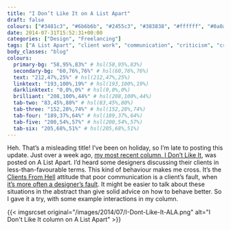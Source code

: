 ```yaml
---
title: "I Don’t Like It on A List Apart"
draft: false
colours: ["#3481c3", "#6b6b6b", "#2455c3", "#383838", "#ffffff", "#0a0a0a", "#ffffff"]
date: 2014-07-31T15:52:31+00:00
categories: ["Design", "Freelancing"]
tags: ["A List Apart", "client work", "communication", "criticism", "critiques", "design", "feedback"]
body_classes: "blog"
colours:
  primary-bg: "58,95%,83%" # hsl(58,95%,83%)
  secondary-bg: "60,76%,76%" # hsl(60,76%,76%)
  text: "212,47%,25%" # hsl(212,47%,25%)
  linktext: "193,100%,19%" # hsl(193,100%,19%)
  darklinktext: "0,0%,0%" # hsl(0,0%,0%)
  brilliant: "208,100%,44%" # hsl(208,100%,44%)
  tab-two: "83,45%,80%" # hsl(83,45%,80%)
  tab-three: "152,28%,74%" # hsl(152,28%,74%)
  tab-four: "189,37%,64%" # hsl(189,37%,64%)
  tab-five: "200,54%,57%" # hsl(200,54%,57%)
  tab-six: "205,68%,51%" # hsl(205,68%,51%)
---
```


Heh. That’s a misleading title! I’ve been on holiday, so I’m late to posting this update. Just over a week ago, [my most recent column, I Don’t Like It](http://alistapart.com/column/i-dont-like-it), was posted on A List Apart. I’d heard some designers discussing their clients in less-than-favourable terms. This kind of behaviour makes me cross. It’s the [Clients From Hell](http://clientsfromhell.net/) attitude that poor communication is a client’s fault, when [it’s more often a designer’s fault](http://alistapart.com/column/good-designers-good-clients "Column on Good Designers, Good Clients"). It might be easier to talk about these situations in the abstract than give solid advice on how to behave better. So I gave it a try, with some example interactions in my column.

{{< imgsrcset original="/images/2014/07/I-Dont-Like-It-ALA.png" alt="I Don't Like It column on A List Apart" >}}

